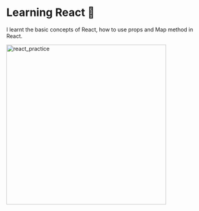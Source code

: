 # Learning React 🦄

I learnt the basic concepts of React, how to use props and Map method in React.

<img width="417" alt="react_practice" src="https://user-images.githubusercontent.com/96173629/188053414-addc0422-5b67-4494-a679-6f2a5546d73c.png">

